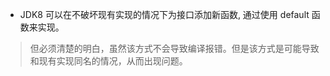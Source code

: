 - JDK8 可以在不破坏现有实现的情况下为接口添加新函数, 通过使用 default 函数来实现。
> 但必须清楚的明白，虽然该方式不会导致编译报错。但是该方式是可能导致和现有实现同名的情况，从而出现问题。